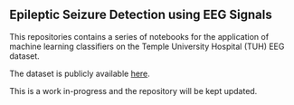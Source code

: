 ## Epileptic Seizure Detection using EEG Signals

This repositories contains a series of notebooks for the application of machine learning classifiers on the Temple University Hospital (TUH) EEG dataset.

The dataset is publicly available [here](https://isip.piconepress.com/projects/tuh_eeg/html/downloads.shtml).

This is a work in-progress and the repository will be kept updated.